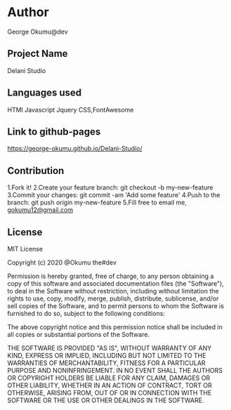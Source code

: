 # Author
George Okumu@dev

## Project Name
Delani Studio

## Languages used
HTMl
Javascript
Jquery
CSS,FontAwesome


## Link to github-pages
https://george-okumu.github.io/Delani-Studio/

 ## Contribution
 1.Fork it!
2.Create your feature branch: git checkout -b my-new-feature
3.Commit your changes: git commit -am 'Add some feature'
4.Push to the branch: git push origin my-new-feature
5.Fill free to email me, gokumu12@gmail.com

## License
 
MIT License

Copyright (c) 2020 @Okumu the#dev

Permission is hereby granted, free of charge, to any person obtaining a copy
of this software and associated documentation files (the "Software"), to deal
in the Software without restriction, including without limitation the rights
to use, copy, modify, merge, publish, distribute, sublicense, and/or sell
copies of the Software, and to permit persons to whom the Software is
furnished to do so, subject to the following conditions:

The above copyright notice and this permission notice shall be included in all
copies or substantial portions of the Software.

THE SOFTWARE IS PROVIDED "AS IS", WITHOUT WARRANTY OF ANY KIND, EXPRESS OR
IMPLIED, INCLUDING BUT NOT LIMITED TO THE WARRANTIES OF MERCHANTABILITY,
FITNESS FOR A PARTICULAR PURPOSE AND NONINFRINGEMENT. IN NO EVENT SHALL THE
AUTHORS OR COPYRIGHT HOLDERS BE LIABLE FOR ANY CLAIM, DAMAGES OR OTHER
LIABILITY, WHETHER IN AN ACTION OF CONTRACT, TORT OR OTHERWISE, ARISING FROM,
OUT OF OR IN CONNECTION WITH THE SOFTWARE OR THE USE OR OTHER DEALINGS IN THE
SOFTWARE.